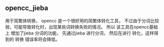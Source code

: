 ## opencc_jieba

用于简繁体转换， opencc 是一个很好用的简繁体转化工具， 不过由于分词比较弱，可能导致转化时，出现某些词转换失败的情况。
所以 该工具在opencc基础上 增加了jieba 分词的功能， 先通过jieba 进行分词， 然后在进行 转化，这样得到的 转换 错误率将会降低。

